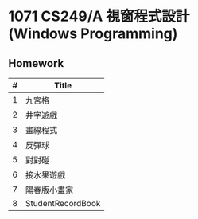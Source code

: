 # 1071 CS249/A 視窗程式設計 (Windows Programming)

## Homework

| #    | Title             |
| ---- | ----------------- |
| 1    | 九宮格            |
| 2    | 井字遊戲          |
| 3    | 畫線程式          |
| 4    | 反彈球            |
| 5    | 對對碰            |
| 6    | 接水果遊戲        |
| 7    | 陽春版小畫家      |
| 8    | StudentRecordBook |

